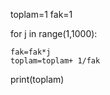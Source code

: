 toplam=1
fak=1

for j in range(1,1000):


    fak=fak*j
    toplam=toplam+ 1/fak
    
print(toplam)

